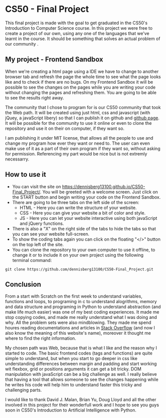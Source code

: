 # CS50 - Final Project

This final project is made with the goal to get graduated in the CS50's Introduction to Computer Science course. In this project we were free to create a project of our own, using any one of the languages that we've learnt in the course. It should be something that solves an actual problem of our community .

## My project - Frontend Sandbox

When we're creating a html page using a IDE we have to change to another browser tab and refresh the page the whole time to see what the page looks like and to check if there are no bugs. On my Frontend Sandbox it will be possible to see the changes on the pages while you are writing your code without changing the pages and refreshing them. You are going to be able to see the results right away.

The community that I chose to program for is our CS50 community that took the Web path. It will be created using just html, css and javascript (with jQuey, a javaScript libery) so that I can publish it on github and [github page](https://dennisberg13100.github.io/CS50-Final_Project/). It will be possible for the community to use it online or even to clone the repository and use it on their on computer, if they want so.

I am publishing it under MIT license, that allows all the people to use and change my program how ever they want or need to. The user can even make use of it as a part of their own program if they want so, without asking for permission. Referencing my part would be nice but is not extremly necessarry.

## How to use it

* You can visit the site on https://dennisberg13100.github.io/CS50-Final_Project/. You will be greeted with a welcome screen. Just click on the START button and begin writing your code on the Frontend Sandbox.
* There are going to be three tabs on the left side of the screen:
  * HTML - Here you can write the structure of your website.
  * CSS - Here you can give your website a bit of color and style.
  * JS - Here you can let your website interactive using both javaScript and jQuery functions.
* There is also a "X" on the right side of the tabs to hide the tabs so that you can see your website full-screen.
* To show the coding tabs again you can click on the floating "</>" button on the top left of the site.
* You can clone the repository to your own computer to use it offline, to change it or to include it on your own project using the following terminal command:


```git clone https://github.com/dennisberg13100/CS50-Final_Project.git```

## Conclusion

From a start with Scratch on the first week to understand variables, functions and loops, to programing in c to understand alogrithms, memory and data structure and programing in Python to understand abstraction (and make life much easier) was one of my best coding experiences. It made me stop copying codes, and made me really understand what I was doing and why. All the problem sets were also mindblowing. They made me spend houres reading documentations and articles in [Stack Overflow](https://stackoverflow.com/) (and now I also know the meaning of this website's name), moreover it thought me where to find the right information.

My chosen path was Web, because that is what I like and the reason why I started to code. The basic frontend codes (tags and functions) are quite simple to understand, but when you start to go deeper in css like understanding differences between margin and padding and start working wit flexbox, grid or positions arguments it can get a bit tricky. DOM manipulation with javaScript can be a big challenge as well. I really believe that having a tool that allows someone to see the changes happening while he writes his code will help him to understand faster this tricky and challenging parts.

I would like to thank David J. Malan, Brian Yu, Doug Lloyd and all the other involved in this project for their wonderfull work and I hope to see you guys soon in CS50's Introduction to Artificial Intelligence with Python.
